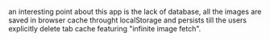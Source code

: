 an interesting point about this app is the lack of database,
all the images are saved in browser cache throught localStorage
and persists till the users explicitly delete tab cache featuring
"infinite image fetch".
